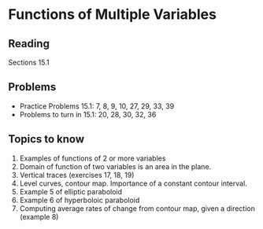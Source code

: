 # Functions of Multiple Variables

## Reading

Sections 15.1

## Problems

- Practice Problems 15.1: 7, 8, 9, 10, 27, 29, 33, 39
- Problems to turn in 15.1: 20, 28, 30, 32, 36

## Topics to know

1. Examples of functions of 2 or more variables
2. Domain of function of two variables is an area in the plane.
3. Vertical traces (exercises 17, 18, 19)
4. Level curves, contour map. Importance of a constant contour interval.
5. Example 5 of elliptic paraboloid
6. Example 6 of hyperboloic paraboloid
7. Computing average rates of change from contour map, given a direction (example 8)

